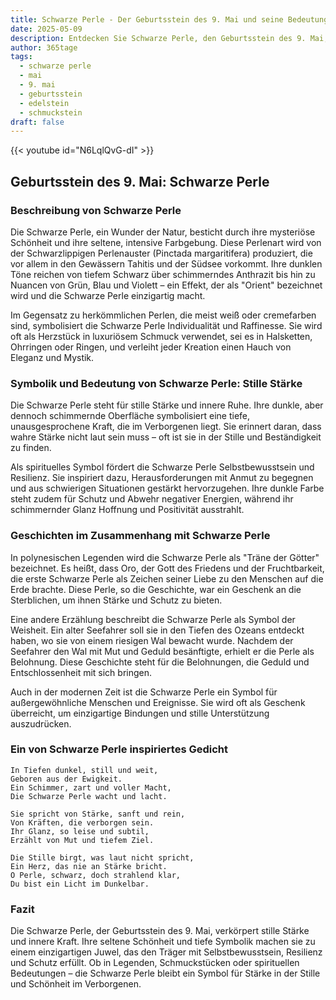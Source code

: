 ```yaml
---
title: Schwarze Perle - Der Geburtsstein des 9. Mai und seine Bedeutung
date: 2025-05-09
description: Entdecken Sie Schwarze Perle, den Geburtsstein des 9. Mai, der Stille Stärke symbolisiert. Seine Symbolik und Geschichte werden Sie inspirieren.
author: 365tage
tags:
  - schwarze perle
  - mai
  - 9. mai
  - geburtsstein
  - edelstein
  - schmuckstein
draft: false
---
```


{{< youtube id="N6LqlQvG-dI" >}}

## Geburtsstein des 9. Mai: Schwarze Perle

### Beschreibung von Schwarze Perle

Die Schwarze Perle, ein Wunder der Natur, besticht durch ihre mysteriöse Schönheit und ihre seltene, intensive Farbgebung. Diese Perlenart wird von der Schwarzlippigen Perlenauster (Pinctada margaritifera) produziert, die vor allem in den Gewässern Tahitis und der Südsee vorkommt. Ihre dunklen Töne reichen von tiefem Schwarz über schimmerndes Anthrazit bis hin zu Nuancen von Grün, Blau und Violett – ein Effekt, der als "Orient" bezeichnet wird und die Schwarze Perle einzigartig macht.

Im Gegensatz zu herkömmlichen Perlen, die meist weiß oder cremefarben sind, symbolisiert die Schwarze Perle Individualität und Raffinesse. Sie wird oft als Herzstück in luxuriösem Schmuck verwendet, sei es in Halsketten, Ohrringen oder Ringen, und verleiht jeder Kreation einen Hauch von Eleganz und Mystik.

### Symbolik und Bedeutung von Schwarze Perle: Stille Stärke

Die Schwarze Perle steht für stille Stärke und innere Ruhe. Ihre dunkle, aber dennoch schimmernde Oberfläche symbolisiert eine tiefe, unausgesprochene Kraft, die im Verborgenen liegt. Sie erinnert daran, dass wahre Stärke nicht laut sein muss – oft ist sie in der Stille und Beständigkeit zu finden.

Als spirituelles Symbol fördert die Schwarze Perle Selbstbewusstsein und Resilienz. Sie inspiriert dazu, Herausforderungen mit Anmut zu begegnen und aus schwierigen Situationen gestärkt hervorzugehen. Ihre dunkle Farbe steht zudem für Schutz und Abwehr negativer Energien, während ihr schimmernder Glanz Hoffnung und Positivität ausstrahlt.

### Geschichten im Zusammenhang mit Schwarze Perle

In polynesischen Legenden wird die Schwarze Perle als "Träne der Götter" bezeichnet. Es heißt, dass Oro, der Gott des Friedens und der Fruchtbarkeit, die erste Schwarze Perle als Zeichen seiner Liebe zu den Menschen auf die Erde brachte. Diese Perle, so die Geschichte, war ein Geschenk an die Sterblichen, um ihnen Stärke und Schutz zu bieten.

Eine andere Erzählung beschreibt die Schwarze Perle als Symbol der Weisheit. Ein alter Seefahrer soll sie in den Tiefen des Ozeans entdeckt haben, wo sie von einem riesigen Wal bewacht wurde. Nachdem der Seefahrer den Wal mit Mut und Geduld besänftigte, erhielt er die Perle als Belohnung. Diese Geschichte steht für die Belohnungen, die Geduld und Entschlossenheit mit sich bringen.

Auch in der modernen Zeit ist die Schwarze Perle ein Symbol für außergewöhnliche Menschen und Ereignisse. Sie wird oft als Geschenk überreicht, um einzigartige Bindungen und stille Unterstützung auszudrücken.

### Ein von Schwarze Perle inspiriertes Gedicht

```
In Tiefen dunkel, still und weit,  
Geboren aus der Ewigkeit.  
Ein Schimmer, zart und voller Macht,  
Die Schwarze Perle wacht und lacht.  

Sie spricht von Stärke, sanft und rein,  
Von Kräften, die verborgen sein.  
Ihr Glanz, so leise und subtil,  
Erzählt von Mut und tiefem Ziel.  

Die Stille birgt, was laut nicht spricht,  
Ein Herz, das nie an Stärke bricht.  
O Perle, schwarz, doch strahlend klar,  
Du bist ein Licht im Dunkelbar.  
```

### Fazit

Die Schwarze Perle, der Geburtsstein des 9. Mai, verkörpert stille Stärke und innere Kraft. Ihre seltene Schönheit und tiefe Symbolik machen sie zu einem einzigartigen Juwel, das den Träger mit Selbstbewusstsein, Resilienz und Schutz erfüllt. Ob in Legenden, Schmuckstücken oder spirituellen Bedeutungen – die Schwarze Perle bleibt ein Symbol für Stärke in der Stille und Schönheit im Verborgenen.